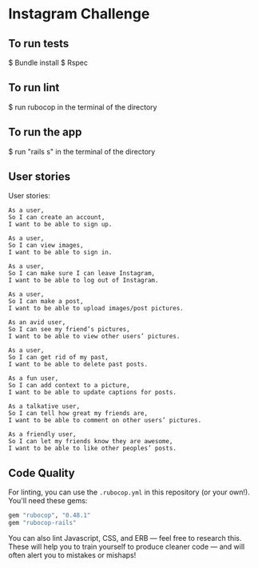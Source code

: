 Instagram Challenge
===================

## To run tests
$ Bundle install 
$ Rspec

## To run lint

$ run rubocop in the terminal of the directory

## To run the app

$ run "rails s" in the terminal of the directory

## User stories 
User stories: 
```
As a user, 
So I can create an account,
I want to be able to sign up.

As a user, 
So I can view images, 
I want to be able to sign in.

As a user, 
So I can make sure I can leave Instagram, 
I want to be able to log out of Instagram.

As a user, 
So I can make a post, 
I want to be able to upload images/post pictures. 

As an avid user, 
So I can see my friend’s pictures, 
I want to be able to view other users’ pictures.

As a user,
So I can get rid of my past, 
I want to be able to delete past posts.

As a fun user, 
So I can add context to a picture, 
I want to be able to update captions for posts.

As a talkative user, 
So I can tell how great my friends are, 
I want to be able to comment on other users’ pictures.

As a friendly user, 
So I can let my friends know they are awesome, 
I want to be able to like other peoples’ posts.
```

## Code Quality

For linting, you can use the `.rubocop.yml` in this repository (or your own!).
You'll need these gems:

```ruby
gem "rubocop", "0.48.1"
gem "rubocop-rails"
```

You can also lint Javascript, CSS, and ERB — feel free to research this. These
will help you to train yourself to produce cleaner code — and will often alert
you to mistakes or mishaps!
